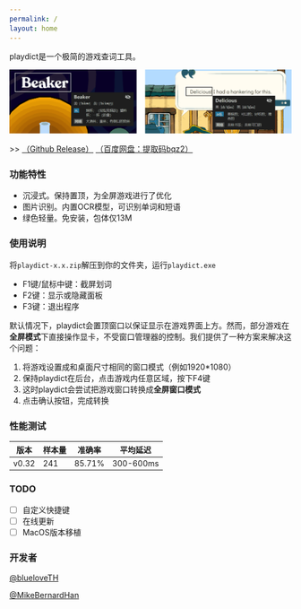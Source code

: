 ```yaml
---
permalink: /
layout: home
---
```


playdict是一个极简的游戏查词工具。

![demo](./assets/imgs/demo/demo.png)

\>> [（Github Release）](https://github.com/blueloveTH/playdict/releases/latest) [（百度网盘：提取码bqz2）](https://pan.baidu.com/s/1cVgOJY4rXG1j0g8lj1GGCQ)

### 功能特性

+ 沉浸式。保持置顶，为全屏游戏进行了优化
+ 图片识别。内置OCR模型，可识别单词和短语
+ 绿色轻量。免安装，包体仅13M

### 使用说明

将`playdict-x.x.zip`解压到你的文件夹，运行`playdict.exe`

+ F1键/鼠标中键：截屏划词
+ F2键：显示或隐藏面板
+ F3键：退出程序

默认情况下，playdict会置顶窗口以保证显示在游戏界面上方。然而，部分游戏在**全屏模式**下直接操作显卡，不受窗口管理器的控制。我们提供了一种方案来解决这个问题：

1.  将游戏设置成和桌面尺寸相同的窗口模式（例如1920*1080）
2.  保持playdict在后台，点击游戏内任意区域，按下F4键
3.  这时playdict会尝试把游戏窗口转换成**全屏窗口模式**
4.  点击确认按钮，完成转换

### 性能测试

| 版本  | 样本量 | 准确率 | 平均延迟  |
| ----- | ------ | ------ | --------- |
| v0.32 | 241    | 85.71% | 300-600ms |

### TODO

-   [ ] 自定义快捷键
-   [ ] 在线更新
-   [ ] MacOS版本移植

### 开发者

[@blueloveTH](https://github.com/blueloveTH)

[@MikeBernardHan](https://github.com/MikeBernardHan)

